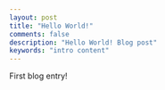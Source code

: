 ```yaml
---
layout: post
title: "Hello World!"
comments: false
description: "Hello World! Blog post"
keywords: "intro content"
---
```


First blog entry!
